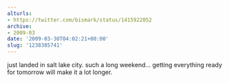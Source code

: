 ```yaml
---
alturls:
- https://twitter.com/bismark/status/1415922052
archive:
- 2009-03
date: '2009-03-30T04:02:21+00:00'
slug: '1238385741'
---
```


just landed in salt lake city. such a long weekend... getting everything ready for tomorrow will make it a lot longer.

